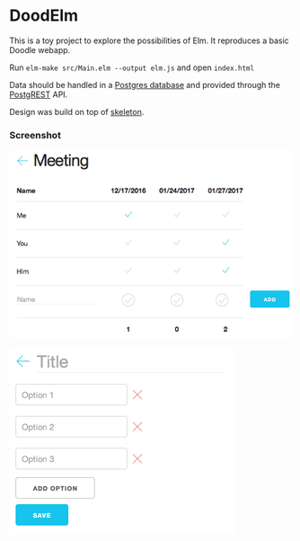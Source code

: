 # DoodElm

This is a toy project to explore the possibilities of Elm. It reproduces a
basic Doodle webapp.

Run `elm-make src/Main.elm --output elm.js` and open `index.html`

Data should be handled in a [Postgres database](https://www.postgresql.org) and
provided through the [PostgREST](http://postgrest.com) API.

Design was build on top of [skeleton](http://getskeleton.com).

### Screenshot

![Display a doodle screenshot](media/show.png)

![Create a doodle screenshot](media/create.png)
